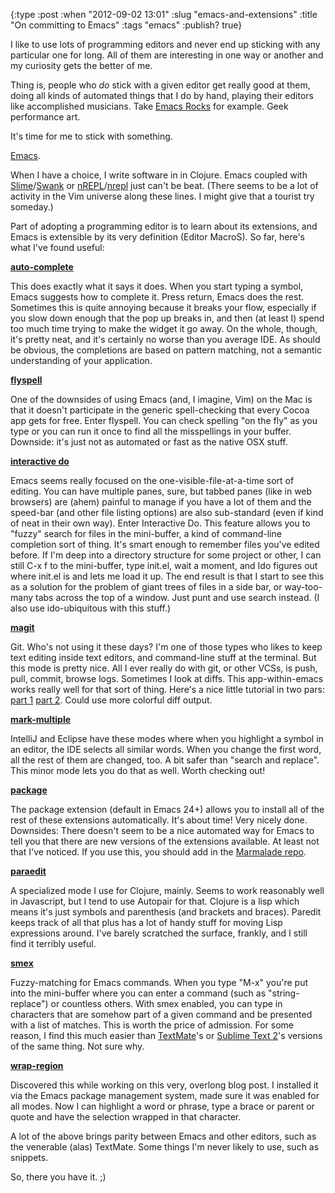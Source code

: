 {:type :post
 :when "2012-09-02 13:01"
 :slug "emacs-and-extensions"
 :title "On committing to Emacs"
 :tags "emacs"
 :publish? true}

I like to use lots of programming editors and never end up sticking
with any particular one for long. All of them are interesting in one
way or another and my curiosity gets the better of me.

Thing is, people who _do_ stick with a given editor get really good at
them, doing all kinds of automated things that I do by hand, playing
their editors like accomplished musicians. Take [Emacs Rocks][er] for
example. Geek performance art.

It's time for me to stick with something.

[Emacs][em].

When I have a choice, I write software in in Clojure. Emacs coupled
with [Slime][sl]/[Swank][sw] or [nREPL][cnr]/[nrepl][nr] just can't be
beat. (There seems to be a lot of activity in the Vim universe along
these lines. I might give that a tourist try someday.)

Part of adopting a programming editor is to learn about its
extensions, and Emacs is extensible by its very definition (Editor
MacroS). So far, here's what I've found useful:

**[auto-complete][ac]**

This does exactly what it says it does. When you start typing a
symbol, Emacs suggests how to complete it. Press return, Emacs does
the rest. Sometimes this is quite annoying because it breaks your
flow, especially if you slow down enough that the pop up breaks in,
and then (at least I) spend too much time trying to make the widget it
go away. On the whole, though, it's pretty neat, and it's certainly no
worse than you average IDE. As should be obvious, the completions are
based on pattern matching, not a semantic understanding of your
application.

**[flyspell][fs]**

One of the downsides of using Emacs (and, I imagine, Vim) on the Mac
is that it doesn't participate in the generic spell-checking that
every Cocoa app gets for free. Enter flyspell. You can check spelling
"on the fly" as you type or you can run it once to find all the
misspellings in your buffer. Downside: it's just not as automated or
fast as the native OSX stuff.

**[interactive do][ido]**

Emacs seems really focused on the one-visible-file-at-a-time sort of
editing. You can have multiple panes, sure, but tabbed panes (like in
web browsers) are (ahem) painful to manage if you have a lot of them
and the speed-bar (and other file listing options) are also
sub-standard (even if kind of neat in their own way). Enter
Interactive Do. This feature allows you to "fuzzy" search for files in
the mini-buffer, a kind of command-line completion sort of thing. It's
smart enough to remember files you've edited before. If I'm deep into
a directory structure for some project or other, I can still C-x f to
the mini-buffer, type init.el, wait a moment, and Ido figures out
where init.el is and lets me load it up. The end result is that I
start to see this as a solution for the problem of giant trees of
files in a side bar, or way-too-many tabs across the top of a
window. Just punt and use search instead. (I also use ido-ubiquitous
with this stuff.)

**[magit][mg]**

Git. Who's not using it these days? I'm one of those types who likes
to keep text editing inside text editors, and command-line stuff at
the terminal. But this mode is pretty nice. All I ever really do with
git, or other VCSs, is push, pull, commit, browse logs. Sometimes I
look at diffs. This app-within-emacs works really well for that sort
of thing. Here's a nice little tutorial in two pars: [part 1][mg1]
[part 2][mg2]. Could use more colorful diff output.

**[mark-multiple][mm]**

IntelliJ and Eclipse have these modes where when you highlight a
symbol in an editor, the IDE selects all similar words. When you
change the first word, all the rest of them are changed, too. A bit
safer than "search and replace". This minor mode lets you do that as
well. Worth checking out!

**[package][ep]**

The package extension (default in Emacs 24+) allows you to install all
of the rest of these extensions automatically. It's about time! Very
nicely done. Downsides: There doesn't seem to be a nice automated way
for Emacs to tell you that there are new versions of the extensions
available. At least not that I've noticed. If you use this, you should
add in the [Marmalade repo][marm].

**[paraedit][pe]**

A specialized mode I use for Clojure, mainly. Seems to work reasonably
well in Javascript, but I tend to use Autopair for that. Clojure is a
lisp which means it's just symbols and parenthesis (and brackets and
braces). Paredit keeps track of all that plus has a lot of handy stuff
for moving Lisp expressions around. I've barely scratched the surface,
frankly, and I still find it terribly useful.

**[smex][sx]**

Fuzzy-matching for Emacs commands. When you type "M-x" you're put into
the mini-buffer where you can enter a command (such as
"string-replace") or countless others. With smex enabled, you can type
in characters that are somehow part of a given command and be
presented with a list of matches. This is worth the price of
admission. For some reason, I find this much easier than
[TextMate][tm]'s or [Sublime Text 2][st]'s versions of the same
thing. Not sure why.

**[wrap-region][ww]**

Discovered this while working on this very, overlong blog post. I
installed it via the Emacs package management system, made sure it was
enabled for all modes. Now I can highlight a word or phrase, type a
brace or parent or quote and have the selection wrapped in that
character.

A lot of the above brings parity between Emacs and other editors, such
as the venerable (alas) TextMate. Some things I'm never likely to use,
such as snippets.

So, there you have it. ;)

[ac]: http://cx4a.org/software/auto-complete/ "Autocomplete Mode"
[cnr]: https://github.com/clojure/tools.nrepl "Clojure nREPL"
[em]: http://emacsformacosx.com "Emacs for Mac OSX"
[ep]: https://github.com/technomancy/package.el "Package"
[er]: http://emacsrocks.com "Emacs Rocks!"
[fs]: http://goo.gl/cPcED "Flyspell"
[ido]: http://emacswiki.org/emacs/InteractivelyDoThings "Ido"
[marm]: http://marmalade-repo.org "Marmalade Repo"
[md]: http://daringfireball.net/projects/markdown/ "Markdown"
[mg1]: http://goo.gl/LmPmi "Magit Tutorial 1"
[mg2]: http://goo.gl/KLrhk "Magit Tutorial 2"
[mg]: https://github.com/magit/magit "Magit"
[mm]: https://github.com/magnars/mark-multiple.el "Mark Multiple"
[nr]: https://github.com/kingtim/nrepl.el "Nrepl"
[pe]: http://emacswiki.org/emacs/ParEdit "Paredit"
[sl]: http://common-lisp.net/project/slime/ "Superior Lisp Interactive Mode"
[st]: http://www.sublimetext.com "Sublime Text"
[sw]: https://github.com/technomancy/swank-clojure "Swank"
[sx]: https://github.com/nonsequitur/smex "Smex"
[tm]: https://github.com/textmate/textmate "TextMate"
[ww]: https://github.com/rejeep/wrap-region "Wrap Region"

